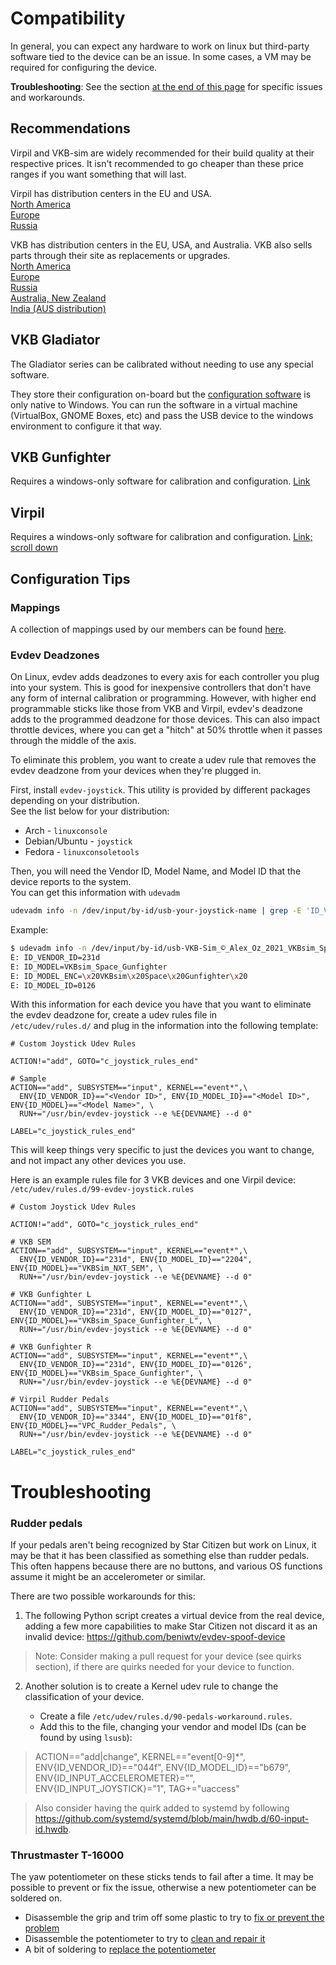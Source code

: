 # Compatibility

In general, you can expect any hardware to work on linux but third-party software tied to the device can be an issue. In some cases, a VM may be required for configuring the device.

**Troubleshooting**: See the section [at the end of this page](#troubleshooting) for specific issues and workarounds.

## Recommendations

Virpil and VKB-sim are widely recommended for their build quality at their respective prices. It isn't recommended to go cheaper than these price ranges if you want something that will last.

Virpil has distribution centers in the EU and USA.  
[North America](https://virpil-controls.us.com/)  
[Europe](https://virpil-controls.eu/)  
[Russia](https://virpil.by/)  

VKB has distribution centers in the EU, USA, and Australia. VKB also sells parts through their site as replacements or upgrades.  
[North America](https://www.vkbcontrollers.com/)  
[Europe](https://flightsimcontrols.com/)  
[Russia](https://shop.vkb-sim.pro/)  
[Australia, New Zealand](https://vkb-sim.com.au/)  
[India (AUS distribution)](https://vkb-sim.in/)  

## VKB Gladiator

The Gladiator series can be calibrated without needing to use any special software.

They store their configuration on-board but the [configuration software](https://www.vkbcontrollers.com/pages/downloads) is only native to Windows. You can run the software in a virtual machine (VirtualBox, GNOME Boxes, etc) and pass the USB device to the windows environment to configure it that way.

## VKB Gunfighter

Requires a windows-only software for calibration and configuration. [Link](https://www.vkbcontrollers.com/pages/downloads)

## Virpil 
    
Requires a windows-only software for calibration and configuration. [Link; scroll down](https://support.virpil.com/en/support/solutions)

## Configuration Tips

### Mappings

A collection of mappings used by our members can be found [here](https://github.com/starcitizen-lug/mappings).

### Evdev Deadzones

On Linux, evdev adds deadzones to every axis for each controller you plug into your system.  This is good for inexpensive controllers that don't have any form of internal calibration or programming.  However, with higher end programmable sticks like those from VKB and Virpil, evdev's deadzone adds to the programmed deadzone for those devices.  This can also impact throttle devices, where you can get a "hitch" at 50% throttle when it passes through the middle of the axis.

To eliminate this problem, you want to create a udev rule that removes the evdev deadzone from your devices when they're plugged in.

First, install `evdev-joystick`. This utility is provided by different packages depending on your distribution.  
See the list below for your distribution:
* Arch - `linuxconsole`
* Debian/Ubuntu - `joystick`
* Fedora - `linuxconsoletools`

Then, you will need the Vendor ID, Model Name, and Model ID that the device reports to the system.  
You can get this information with `udevadm`

```bash
udevadm info -n /dev/input/by-id/usb-your-joystick-name | grep -E 'ID_VENDOR_ID|ID_MODEL_ID|ID_MODEL'
```

Example:
```bash
$ udevadm info -n /dev/input/by-id/usb-VKB-Sim_©_Alex_Oz_2021_VKBsim_Space_Gunfighter-event-joystick | grep -E 'ID_VENDOR_ID|ID_MODEL_ID|ID_MODEL'
E: ID_VENDOR_ID=231d
E: ID_MODEL=VKBsim_Space_Gunfighter
E: ID_MODEL_ENC=\x20VKBsim\x20Space\x20Gunfighter\x20
E: ID_MODEL_ID=0126
```

With this information for each device you have that you want to eliminate the evdev deadzone for, create a udev rules file in  
`/etc/udev/rules.d/` and plug in the information into the following template:

```
# Custom Joystick Udev Rules

ACTION!="add", GOTO="c_joystick_rules_end"

# Sample
ACTION=="add", SUBSYSTEM=="input", KERNEL=="event*",\
  ENV{ID_VENDOR_ID}=="<Vendor ID>", ENV{ID_MODEL_ID}=="<Model ID>", ENV{ID_MODEL}=="<Model Name>", \
  RUN+="/usr/bin/evdev-joystick --e %E{DEVNAME} --d 0" 

LABEL="c_joystick_rules_end"
```

This will keep things very specific to just the devices you want to change, and not impact any other devices you use.


Here is an example rules file for 3 VKB devices and one Virpil device:  
`/etc/udev/rules.d/99-evdev-joystick.rules`
```
# Custom Joystick Udev Rules

ACTION!="add", GOTO="c_joystick_rules_end"

# VKB SEM
ACTION=="add", SUBSYSTEM=="input", KERNEL=="event*",\
  ENV{ID_VENDOR_ID}=="231d", ENV{ID_MODEL_ID}=="2204", ENV{ID_MODEL}=="VKBSim_NXT_SEM", \
  RUN+="/usr/bin/evdev-joystick --e %E{DEVNAME} --d 0" 

# VKB Gunfighter L
ACTION=="add", SUBSYSTEM=="input", KERNEL=="event*",\
  ENV{ID_VENDOR_ID}=="231d", ENV{ID_MODEL_ID}=="0127", ENV{ID_MODEL}=="VKBsim_Space_Gunfighter_L", \
  RUN+="/usr/bin/evdev-joystick --e %E{DEVNAME} --d 0" 

# VKB Gunfighter R
ACTION=="add", SUBSYSTEM=="input", KERNEL=="event*",\
  ENV{ID_VENDOR_ID}=="231d", ENV{ID_MODEL_ID}=="0126", ENV{ID_MODEL}=="VKBsim_Space_Gunfighter", \
  RUN+="/usr/bin/evdev-joystick --e %E{DEVNAME} --d 0" 

# Virpil Rudder Pedals
ACTION=="add", SUBSYSTEM=="input", KERNEL=="event*",\
  ENV{ID_VENDOR_ID}=="3344", ENV{ID_MODEL_ID}=="01f8", ENV{ID_MODEL}=="VPC_Rudder_Pedals", \
  RUN+="/usr/bin/evdev-joystick --e %E{DEVNAME} --d 0" 

LABEL="c_joystick_rules_end"
```

# Troubleshooting

### Rudder pedals
If your pedals aren't being recognized by Star Citizen but work on Linux, it may be that it has been classified as something else than rudder pedals. This often happens because there are no buttons, and various OS functions assume it might be an accelerometer or similar.

There are two possible workarounds for this:

1) The following Python script creates a virtual device from the real device, adding a few more capabilities to make Star Citizen not discard it as an invalid device:
https://github.com/beniwtv/evdev-spoof-device

> Note: Consider making a pull request for your device (see quirks section), if there are quirks needed for your device to function.

2) Another solution is to create a Kernel udev rule to change the classification of your device. 

    * Create a file `/etc/udev/rules.d/90-pedals-workaround.rules`.
    * Add this to the file, changing your vendor and model IDs (can be found by using `lsusb`):

> ACTION=="add|change", KERNEL=="event[0-9]*", ENV{ID_VENDOR_ID}=="044f", ENV{ID_MODEL_ID}=="b679", ENV{ID_INPUT_ACCELEROMETER}="", ENV{ID_INPUT_JOYSTICK}="1", TAG+="uaccess"

> Also consider having the quirk added to systemd by following https://github.com/systemd/systemd/blob/main/hwdb.d/60-input-id.hwdb.

### Thrustmaster T-16000

The yaw potentiometer on these sticks tends to fail after a time. It may be possible to prevent or fix the issue, otherwise a new potentiometer can be soldered on.
- Disassemble the grip and trim off some plastic to try to [fix or prevent the problem](https://www.reddit.com/r/hotas/comments/9h5va3/t16000_yaw_fixed/)
- Disassemble the potentiometer to try to [clean and repair it](https://www.reddit.com/r/hotas/comments/7ec712/comment/dq58sy8/?context=3)
- A bit of soldering to [replace the potentiometer](https://www.reddit.com/r/hotas/comments/cronns/comment/ex8oo4b/?context=3)
